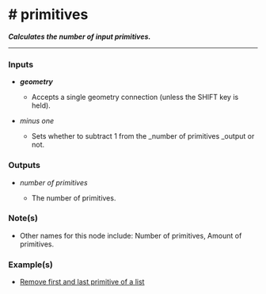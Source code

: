 # # primitives

**_Calculates the number of input primitives._**

---


### Inputs

* **_geometry_**

  * Accepts a single geometry connection (unless the SHIFT key is held).

* _minus one_

  * Sets whether to subtract 1 from the _number of primitives _output or not.


### Outputs

* _number of primitives_

  * The number of primitives.


### Note(s)

* Other names for this node include: Number of primitives, Amount of primitives.


### Example(s)

* <a href="https://creator.trimble.com/graph?assetURI=whp:a139e58d-add3-42ee-a461-f458268a8b72&version=latest" target="_blank">Remove first and last primitive of a list</a>
